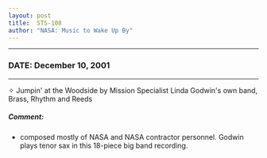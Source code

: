 ```yaml
---
layout: post
title:  STS-108
author: "NASA: Music to Wake Up By"
---
```


----
### DATE: December 10, 2001
----
✧ Jumpin' at the Woodside by Mission Specialist Linda Godwin's own band, Brass, Rhythm and Reeds

##### Comment:
* composed mostly of NASA and NASA contractor personnel. Godwin plays tenor sax in this 18-piece big band recording.
